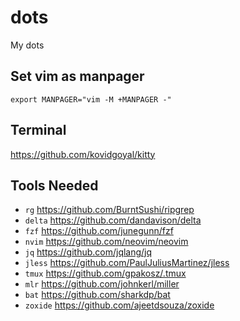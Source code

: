 # dots
My dots

## Set vim as manpager

```shell
export MANPAGER="vim -M +MANPAGER -"
```

## Terminal
https://github.com/kovidgoyal/kitty

## Tools Needed

- `rg` https://github.com/BurntSushi/ripgrep
- `delta` https://github.com/dandavison/delta
- `fzf` https://github.com/junegunn/fzf
- `nvim` https://github.com/neovim/neovim
- `jq` https://github.com/jqlang/jq
- `jless` https://github.com/PaulJuliusMartinez/jless
- `tmux` https://github.com/gpakosz/.tmux
- `mlr` https://github.com/johnkerl/miller
- `bat` https://github.com/sharkdp/bat
- `zoxide` https://github.com/ajeetdsouza/zoxide

